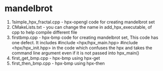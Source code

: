 mandelbrot
==========

1) 1simple_hpx_fractal.cpp -  hpx-opengl code for creating mandelbrot set
2) CMakeLists.txt          - you can change the name in add_hpx_executable, of cpp to help compile different file
3) firstbmp.cpp            - hpx-bmp code for creating mandelbrot set, This code has one defect. It includes #include <hpx/hpx_main.hpp> #include <hpx/hpx_init.hpp> in the code which confuses the hpx and takes the command line argument even if it is not passed into hpx_main()
4) first_get_bmp.cpp       - hpx-bmp using hpx-get
5) first_then_bmp.cpp      - hpx-bmp using hpx-then
